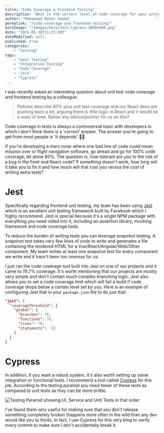 ```yaml
---
title: "Code Coverage & Frontend Testing"
description: "What is the correct level of code coverage for your project and what tools are best for quickly writing unit and integration tests for a frontend application."
author: "Muhammad Rehan Saeed"
permalink: "/code-coverage-and-frontend-testing/"
heroImage: "/images/hero/Jest-Cypress-1600x900.png"
date: "2021-05-10T11:23:00Z"
dateModified: null
published: true
categories:
    - "Testing"
tags:
    - "Unit Testing"
    - "Integration Testing"
    - "Code Coverage"
    - "Jest"
    - "Cypress"
---
```


I was recently asked an interesting question about unit test code coverage and frontend testing by a colleague:

> Policies describe 80% plus unit test coverage and our React devs are pushing back a lot, arguing there is little logic in React and it would be a wast of time.
> Rehan any advice/pointer for us on this?

Code coverage in tests is always a controversial topic with developers in which I don't think there is a 'correct' answer. The answer you're going to get from most people is 'it depends' 🤷🏼.

If you're developing a mars rover where one bad line of code could mean mission over or flight navigation software, go ahead and go for 100% code coverage, let alone 80%. The question is, how tolerant are you to the risk of a bug in the front end React code? If something doesn't work, how long will it take you to fix it and how much will that cost you versus the cost of writing extra tests?

# Jest

Specifically regarding frontend unit testing, my team has been using [Jest](https://jestjs.io/) which is an excellent unit testing framework built by Facebook which I highly recommend. Jest is special because it's a single NPM package with everything you need rolled into it, including an assertion library, mocking framework and code coverage tools.

To reduce the burden of writing tests you can leverage snapshot testing. A snapshot test takes very few lines of code to write and generates a file containing the rendered HTML for a Vue/React/Angular/Web/Other component. My team writes at least one snapshot test for every component we write and it hasn't been too onerous for us.

I just ran the code coverage tool built into Jest on one of our projects and it came to 78.7% coverage. It's worth mentioning that our projects are mostly very simple and don't contain much complex branching logic. Jest also allows you to set a code coverage limit which will fail a build if code coverage drops below a certain level set by you. Here is an example of configuring Jest that in your `package.json` file to do just that:

```json
"jest": {
  "coverageThreshold": {
    "global": {
      "branches": 70,
      "functions": 70,
      "lines": 70,
      "statements": -10
    }
  }
}
```

# Cypress

In addition, if you want a robust system, it's also worth setting up some integration or functional tests. I recommend a tool called [Cypress](https://www.cypress.io/) for this job. According to the testing pyramid you need fewer of these tests as compared to unit tests as they can be more brittle.

![Testing Pyramid showing UI, Service and Unit Tests in that order](./images/Test-Pyramid-800x400.png)

I've found them very useful for making sure that you don't release something completely broken (happens more often in the wild than any dev would like you to think). In fact, I use Cypress for this very blog to verify every commit to make sure I don't accidentally break it.
